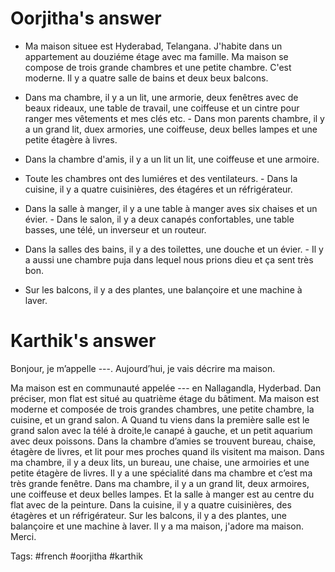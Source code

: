 # Oorjitha's answer
- Ma maison situee est Hyderabad, Telangana. J'habite dans un appartement au douziéme étage avec ma famille. Ma maison se compose de trois grande chambres et une petite chambre. C'est moderne. Il y a quatre salle de bains et deux beux balcons.

 - Dans ma chambre, il y a un lit, une armorie, deux fenêtres avec de beaux rideaux, une table de travail, une coiffeuse et un cintre pour ranger mes vêtements et mes clés etc. - Dans mon parents chambre, il y a un grand lit, duex armories, une coiffeuse, deux belles lampes et une petite étagère à livres.

 - Dans la chambre d'amis, il y a un lit un lit, une coiffeuse et une armoire.

 - Toute les chambres ont des lumiéres et des ventilateurs. - Dans la cuisine, il y a quatre cuisinières, des étagéres et un réfrigérateur.

 - Dans la salle à manger, il y a une table à manger aves six chaises et un évier. - Dans le salon, il y a deux canapés confortables, une table basses, une télé, un inverseur et un routeur.

 - Dans la salles des bains, il y a des toilettes, une douche et un évier. - Il y a aussi une chambre puja dans lequel nous prions dieu et ça sent très bon.

- Sur les balcons, il y a des plantes, une balançoire et une machine à laver.

# Karthik's answer
Bonjour, je m’appelle ---. Aujourd’hui, je vais décrire ma maison.

Ma maison est en communauté appelée --- en Nallagandla, Hyderbad. Dan préciser, mon flat est situé au quatrième étage du bâtiment. Ma maison est moderne et composée de trois grandes chambres, une petite chambre, la cuisine, et un grand salon. A Quand tu viens dans la première salle est le grand salon avec la télé à droite,le canapé à gauche, et un petit aquarium avec deux poissons. Dans la chambre d’amies se trouvent bureau, chaise, étagère de livres, et lit pour mes proches quand ils visitent ma maison. Dans ma chambre, il y a deux lits, un bureau, une chaise, une armoiries et une petite étagère de livres. Il y a une spécialité dans ma chambre et c’est ma très grande fenêtre. Dans ma chambre, il y a un grand lit, deux armoires, une coiffeuse et deux belles lampes. Et la salle à manger est au centre du flat avec de la peinture. Dans la cuisine, il y a quatre cuisinières, des étagères et un réfrigérateur. Sur les balcons, il y a des plantes, une balançoire et une machine à laver. Il y a ma maison, j'adore ma maison. Merci. 

Tags: #french #oorjitha #karthik